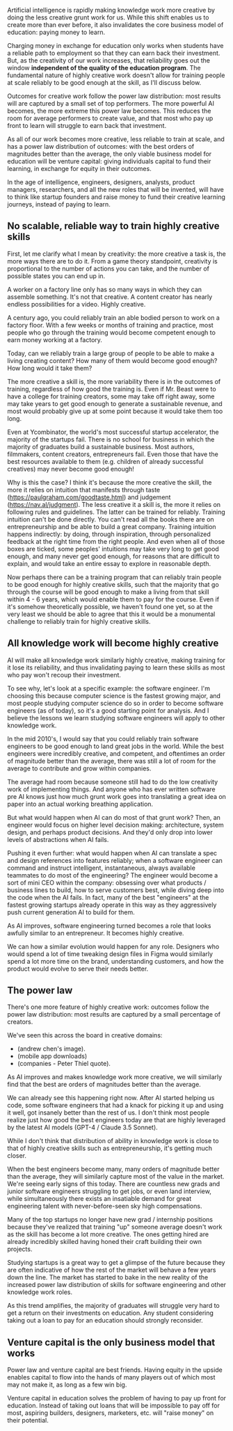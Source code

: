 Artificial intelligence is rapidly making knowledge work more creative by doing the less creative grunt work for us. While this shift enables us to create more than ever before, it also invalidates the core business model of education: paying money to learn.

Charging money in exchange for education only works when students have a reliable path to employment so that they can earn back their investment. But, as the creativity of our work increases, that reliability goes out the window **independent of the quality of the education program**. The fundamental nature of highly creative work doesn't allow for training people at scale reliably to be good enough at the skill, as I'll discuss below.

Outcomes for creative work follow the power law distribution: most results will are captured by a small set of top performers. The more powerful AI becomes, the more extreme this power law becomes. This reduces the room for average performers to create value, and that most who pay up front to learn will struggle to earn back that investment.

As all of our work becomes more creative, less reliable to train at scale, and has a power law distribution of outcomes: with the best orders of magnitudes better than the average, the only viable business model for education will be venture capital: giving individuals capital to fund their learning, in exchange for equity in their outcomes.

In the age of intelligence, engineers, designers, analysts, product managers, researchers, and all the new roles that will be invented, will have to think like startup founders and raise money to fund their creative learning journeys, instead of paying to learn.

## No scalable, reliable way to train highly creative skills

First, let me clarify what I mean by creativity: the more creative a task is, the more ways there are to do it. From a game theory standpoint, creativity is proportional to the number of actions you can take, and the number of possible states you can end up in.

A worker on a factory line only has so many ways in which they can assemble something. It's not that creative. A content creator has nearly endless possibilities for a video. Highly creative.

A century ago, you could reliably train an able bodied person to work on a factory floor. With a few weeks or months of training and practice, most people who go through the training would become competent enough to earn money working at a factory.

Today, can we reliably train a large group of people to be able to make a living creating content? How many of them would become good enough? How long would it take them?

The more creative a skill is, the more variability there is in the outcomes of training, regardless of how good the training is. Even if Mr. Beast were to have a college for training creators, some may take off right away, some may take years to get good enough to generate a sustainable revenue, and most would probably give up at some point because it would take them too long.

Even at Ycombinator, the world's most successful startup accelerator, the majority of the startups fail. There is no school for business in which the majority of graduates build a sustainable business. Most authors, filmmakers, content creators, entrepreneurs fail. Even those that have the best resources available to them (e.g. children of already successful creatives) may never become good enough!

Why is this the case? I think it's because the more creative the skill, the more it relies on intuition that manifests through taste (https://paulgraham.com/goodtaste.html) and judgement (https://nav.al/judgment). The less creative it a skill is, the more it relies on following rules and guidelines. The latter can be trained for reliably. Training intuition can't be done directly. You can't read all the books there are on entrepreneurship and be able to build a great company. Training intuition happens indirectly: by doing, through inspiration, through personalized feedback at the right time from the right people. And even when all of those boxes are ticked, some peoples' intuitions may take very long to get good enough, and many never get good enough, for reasons that are difficult to explain, and would take an entire essay to explore in reasonable depth.

Now perhaps there can be a training program that can reliably train people to be good enough for highly creative skills, such that the majority that go through the course will be good enough to make a living from that skill within 4 - 6 years, which would enable them to pay for the course. Even if it's somehow theoretically possible, we haven't found one yet, so at the very least we should be able to agree that this it would be a monumental challenge to reliably train for highly creative skills.
## All knowledge work will become highly creative

AI will make all knowledge work similarly highly creative, making training for it lose its reliability, and thus invalidating paying to learn these skills as most who pay won't recoup their investment.

To see why, let's look at a specific example: the software engineer. I'm choosing this because computer science is the fastest growing major, and most people studying computer science do so in order to become software engineers (as of today), so it's a good starting point for analysis. And I believe the lessons we learn studying software engineers will apply to other knowledge work.

In the mid 2010's, I would say that you could reliably train software engineers to be good enough to land great jobs in the world. While the best engineers were incredibly creative, and competent, and oftentimes an order of magnitude better than the average, there was still a lot of room for the average to contribute and grow within companies.

The average had room because someone still had to do the low creativity work of implementing things. And anyone who has ever written software pre AI knows just how much grunt work goes into translating a great idea on paper into an actual working breathing application.

But what would happen when AI can do most of that grunt work? Then, an engineer would focus on higher level decision making: architecture, system design, and perhaps product decisions. And they'd only drop into lower levels of abstractions when AI fails.

Pushing it even further: what would happen when AI can translate a spec and design references into features reliably; when a software engineer can command and instruct intelligent, instantaneous, always available teammates to do most of the engineering? The engineer would become a sort of mini CEO within the company: obsessing over what products / business lines to build, how to serve customers best, while diving deep into the code when the AI fails. In fact, many of the best "engineers" at the fastest growing startups already operate in this way as they aggressively push current generation AI to build for them.

As AI improves, software engineering turned becomes a role that looks awfully similar to an entrepreneur. It becomes highly creative.

We can how a similar evolution would happen for any role. Designers who would spend a lot of time tweaking design files in Figma would similarly spend a lot more time on the brand, understanding customers, and how the product would evolve to serve their needs better.
## The power law

There's one more feature of highly creative work: outcomes follow the power law distribution: most results are captured by a small percentage of creators.

We've seen this across the board in creative domains:

- (andrew chen's image).
- (mobile app downloads)
- (companies - Peter Thiel quote).

As AI improves and makes knowledge work more creative, we will similarly find that the best are orders of magnitudes better than the average.

We can already see this happening right now. After AI started helping us code, some software engineers that had a knack for picking it up and using it well, got insanely better than the rest of us. I don't think most people realize just how good the best engineers today are that are highly leveraged by the latest AI models (GPT-4 / Claude 3.5 Sonnet).

While I don't think that distribution of ability in knowledge work is close to that of highly creative skills such as entrepreneurship, it's getting much closer.

When the best engineers become many, many orders of magnitude better than the average, they will similarly capture most of the value in the market. We're seeing early signs of this today. There are countless new grads and junior software engineers struggling to get jobs, or even land interview, while simultaneously there exists an insatiable demand for great engineering talent with never-before-seen sky high compensations.

Many of the top startups no longer have new grad / internship positions because they've realized that training "up" someone average doesn't work as the skill has become a lot more creative. The ones getting hired are already incredibly skilled having honed their craft building their own projects.

Studying startups is a great way to get a glimpse of the future because they are often indicative of how the rest of the market will behave a few years down the line. The market has started to bake in the new reality of the increased power law distribution of skills for software engineering and other knowledge work roles.

As this trend amplifies, the majority of graduates will struggle very hard to get a return on their investments on education. Any student considering taking out a loan to pay for an education should strongly reconsider.

## Venture capital is the only business model that works

Power law and venture capital are best friends. Having equity in the upside enables capital to flow into the hands of many players out of which most may not make it, as long as a few win big.

Venture capital in education solves the problem of having to pay up front for education. Instead of taking out loans that will be impossible to pay off for most, aspiring builders, designers, marketers, etc. will "raise money" on their potential.

